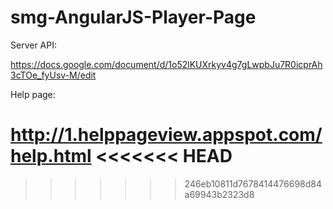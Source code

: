 smg-AngularJS-Player-Page
=========================

Server API:

https://docs.google.com/document/d/1o52lKUXrkyv4g7gLwpbJu7R0icprAh3cTOe_fyUsv-M/edit

Help page:

http://1.helppageview.appspot.com/help.html
<<<<<<< HEAD
=======

>>>>>>> 246eb10811d7678414476698d84a69943b2323d8

